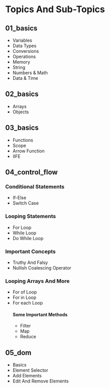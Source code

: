 # Topics And Sub-Topics
## 01_basics
- Variables
- Data Types
- Conversions
- Operations
- Memory
- String
- Numbers & Math
- Data & Time
## 02_basics
- Arrays
- Objects
## 03_basics
- Functions
- Scope
- Arrow Function
- IIFE
## 04_control_flow
### Conditional Statements
- If-Else
- Switch Case
### Looping Statements
- For Loop
- While Loop
- Do While Loop
### Important Concepts
- Truthy And Falsy
- Nullish Coalescing Operator
### Looping Arrays And More
- For of Loop
- For in Loop
- For each Loop
    #### Some Important Methods
    - Filter
    - Map
    - Reduce
## 05_dom
- Basics
- Element Selector
- Add Elements
- Edit And Remove Elements